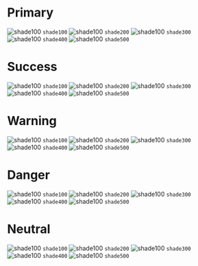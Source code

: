 # Primary
![shade100](https://via.placeholder.com/90/151838/000000?text=+) `shade100`
![shade100](https://via.placeholder.com/90/23295d/000000?text=+) `shade200`
![shade100](https://via.placeholder.com/90/3f49a7/000000?text=+) `shade300`
![shade100](https://via.placeholder.com/90/CDD4F3/000000?text=+) `shade400`
![shade100](https://via.placeholder.com/90/ECEEF8/000000?text=+) `shade500`

# Success

![shade100](https://via.placeholder.com/90/13331B/000000?text=+) `shade100`
![shade100](https://via.placeholder.com/90/1D4D2A/000000?text=+) `shade200`
![shade100](https://via.placeholder.com/90/308046/000000?text=+) `shade300`
![shade100](https://via.placeholder.com/90/a2dcb3/000000?text=+) `shade400`
![shade100](https://via.placeholder.com/90/ecf8f0/000000?text=+) `shade500`

# Warning
![shade100](https://via.placeholder.com/90/403000/000000?text=+) `shade100`
![shade100](https://via.placeholder.com/90/7d6102/000000?text=+) `shade200`
![shade100](https://via.placeholder.com/90/BF9303/000000?text=+) `shade300`
![shade100](https://via.placeholder.com/90/fde082/000000?text=+) `shade400`
![shade100](https://via.placeholder.com/90/fff9e6/000000?text=+) `shade500`

# Danger
![shade100](https://via.placeholder.com/90/330202/000000?text=+) `shade100`
![shade100](https://via.placeholder.com/90/7a0606/000000?text=+) `shade200`
![shade100](https://via.placeholder.com/90/B20909/000000?text=+) `shade300`
![shade100](https://via.placeholder.com/90/f98585/000000?text=+) `shade400`
![shade100](https://via.placeholder.com/90/FEE7E7/000000?text=+) `shade500`

# Neutral
![shade100](https://via.placeholder.com/90/202225/000000?text=+) `shade100`
![shade100](https://via.placeholder.com/90/2F3136/000000?text=+) `shade200`
![shade100](https://via.placeholder.com/90/40444B/000000?text=+) `shade300`
![shade100](https://via.placeholder.com/90/DCDDDE/000000?text=+) `shade400`
![shade100](https://via.placeholder.com/90/FFFFFF/000000?text=+) `shade500`